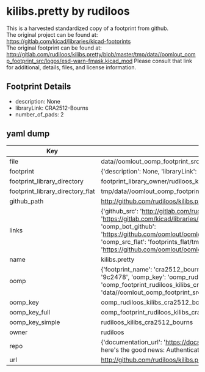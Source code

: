 # kilibs.pretty by rudiloos  
This is a harvested standardized copy of a footprint from github.  
The original project can be found at:  
https://gitlab.com/kicad/libraries/kicad-footprints  
The original footprint can be found at:
http://gitlab.com/rudiloos/kilibs.pretty/blob/master/tmp/data//oomlout_oomp_footprint_src/logos/esd-warn-fmask.kicad_mod
Please consult that link for additional, details, files, and license information.  
## Footprint Details
* description: None  
* libraryLink: CRA2512-Bourns  
* number_of_pads: 2  
## yaml dump  
| Key | Value |  
| --- | --- |  
| file | data//oomlout_oomp_footprint_src/kilibs.pretty/CRA2512-Bourns.kicad_mod |  
| footprint | {'description': None, 'libraryLink': 'CRA2512-Bourns', 'number_of_pads': 2} |  
| footprint_library_directory | footprint_library_owner/rudiloos_kilibs.pretty |  
| footprint_library_directory_flat | tmp/data//oomlout_oomp_footprint_src/footprints_flat/rudiloos_kilibs_cra2512_bourns/working |  
| github_path | http://github.com/rudiloos/kilibs.pretty/blob/master/tmp/data//oomlout_oomp_footprint_src/CRA2512-Bourns.kicad_mod |  
| links | {'github_src': 'http://gitlab.com/rudiloos/kilibs.pretty/blob/master/tmp/data//oomlout_oomp_footprint_src/logos/esd-warn-fmask.kicad_mod', 'github_src_repo': 'https://gitlab.com/kicad/libraries/kicad-footprints', 'oomp_bot': 'tmp/data//oomlout_oomp_footprint_src/footprints/rudiloos_kilibs_cra2512_bourns/working', 'oomp_bot_github': 'https://github.com/oomlout/oomlout_oomp_footprint_bot/tree/main/tmp/data//oomlout_oomp_footprint_src/footprints/rudiloos_kilibs_cra2512_bourns/working', 'oomp_src_flat': 'footprints_flat/tmp/data//oomlout_oomp_footprint_src/footprints_flat/rudiloos_kilibs_cra2512_bourns/working', 'oomp_src_flat_github': 'https://github.com/oomlout/oomlout_oomp_footprint_src/tree/main/tmp/data//oomlout_oomp_footprint_src/footprints_flat/rudiloos_kilibs_cra2512_bourns/working'} |  
| name | kilibs.pretty |  
| oomp | {'footprint_name': 'cra2512_bourns', 'library_name': 'kilibs', 'md5': '9c247846a5ce5cdcbd4ac2eab2bc323f', 'md5_10': '9c247846a5', 'md5_5': '9c247', 'md5_6': '9c2478', 'oomp_key': 'oomp_rudiloos_kilibs_cra2512_bourns', 'oomp_key_extra': 'oomp_footprint_rudiloos_kilibs_cra2512_bourns', 'oomp_key_full': 'oomp_footprint_rudiloos_kilibs_cra2512_bourns_9c2478', 'oomp_key_simple': 'rudiloos_kilibs_cra2512_bourns', 'original_filename': 'data//oomlout_oomp_footprint_src/kilibs.pretty/CRA2512-Bourns.kicad_mod', 'owner_name': 'rudiloos'} |  
| oomp_key | oomp_rudiloos_kilibs_cra2512_bourns |  
| oomp_key_full | oomp_footprint_rudiloos_kilibs_cra2512_bourns |  
| oomp_key_simple | rudiloos_kilibs_cra2512_bourns |  
| owner | rudiloos |  
| repo | {'documentation_url': 'https://docs.github.com/rest/overview/resources-in-the-rest-api#rate-limiting', 'message': "API rate limit exceeded for 84.66.142.224. (But here's the good news: Authenticated requests get a higher rate limit. Check out the documentation for more details.)"} |  
| url | http://github.com/rudiloos/kilibs.pretty |  

